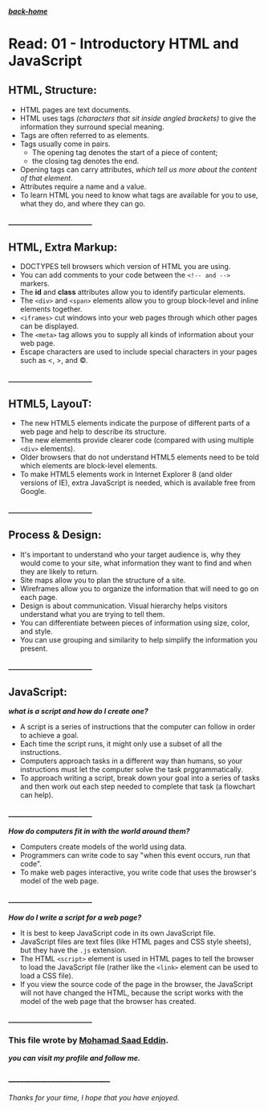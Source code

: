 ##### [back-home](https://mhd22.github.io/201-reading-notes)

# Read: 01 - Introductory HTML and JavaScript

## HTML, Structure:

- HTML pages are text documents.
- HTML uses tags *(characters that sit inside angled brackets)* to give the information they surround special meaning.
- Tags are often referred to as elements.
- Tags usually come in pairs.
  - The opening tag denotes the start of a piece of content;
  - the closing tag denotes the end.
- Opening tags can carry attributes, *which tell us more about the content of that element*.
- Attributes require a name and a value.
- To learn HTML you need to know what tags are available for you to use, what they do, and where they can go.

#### _________________________

## HTML, Extra Markup:

- DOCTYPES tell browsers which version of HTML you are using.
- You can add comments to your code between the `<!-- and -->` markers.
- The **id** and **class** attributes allow you to identify particular elements.
- The `<div>` and `<span>` elements allow you to group block-level and inline elements together.
- `<iframes>` cut windows into your web pages through which other pages can be displayed.
- The `<meta>` tag allows you to supply all kinds of information about your web page.
- Escape characters are used to include special characters in your pages such as <, >, and ©.

#### _________________________

## HTML5, LayouT:

- The new HTML5 elements indicate the purpose of different parts of a web page and help to describe its structure.
- The new elements provide clearer code (compared with using multiple `<div>` elements).
- Older browsers that do not understand HTML5 elements need to be told which elements are block-level elements.
- To make HTML5 elements work in Internet Explorer 8 (and older versions of IE), extra JavaScript is needed, which is available free from Google.

#### _________________________

## Process & Design:

- It's important to understand who your target audience is, why they would come to your site, what information they want to find and when they are likely to return.
- Site maps allow you to plan the structure of a site.
- Wireframes allow you to organize the information that
will need to go on each page.
- Design is about communication. Visual hierarchy helps visitors understand what you are trying to tell them.
- You can differentiate between pieces of information using size, color, and style.
- You can use grouping and similarity to help simplify the information you present.

#### _________________________

## JavaScript:

***what is a script and how do I create one?***

- A script is a series of instructions that the computer can follow in order to achieve a goal.
- Each time the script runs, it might only use a subset of all the instructions.
- Computers approach tasks in a different way than humans, so your instructions must let the computer solve the task prggrammatically.
- To approach writing a script, break down your goal into a series of tasks and then work out each step needed to complete that task (a flowchart can help).

#### _________________________

***How do computers fit in with the world around them?***

- Computers create models of the world using data.
- Programmers can write code to say "when this event occurs, run that code".
- To make web pages interactive, you write code that uses the browser's model of the web page.

#### _________________________

***How do I write a script for a web page?***

- It is best to keep JavaScript code in its own JavaScript file.
- JavaScript files are text files (like HTML pages and CSS style sheets), but they have the `.js` extension.
- The HTML `<script>` element is used in HTML pages to tell the browser to load the JavaScript file (rather like the `<link>` element can be used to load a CSS file).
- If you view the source code of the page in the browser, the JavaScript will not have changed the HTML, because the script works with the model of the web page that the browser has created.


#### _________________________



### This file wrote by [Mohamad Saad Eddin](https://github.com/MHD22).
***you can visit my profile and follow me.***
### __________________________


###### Thanks for your time, I hope that you have enjoyed.
